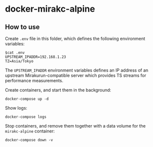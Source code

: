 # docker-mirakc-alpine

## How to use

Create `.env` file in this folder, which defines the following environment variables:

```console
$cat .env
UPSTREAM_IPADDR=192.168.1.23
TZ=Asia/Tokyo
```

The `UPSTREAM_IPADDR` environment variables defines an IP address of an upstream
Mirakurun-compatible server which provides TS streams for performance measurements.

Create containers, and start them in the background:

```shell
docker-compose up -d
```

Show logs:

```shell
docker-compose logs
```

Stop containers, and remove them together with a data volume for the `mirakc-alpine` container:

```shell
docker-compose down -v
```
